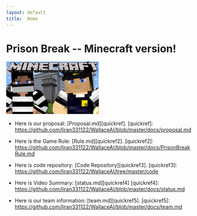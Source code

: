 ```yaml
---
layout: default
title:  Home
---
```

# Prison Break -- Minecraft version!
 
<img src="img/maxresdefault.jpg" width="50%">
  

 - Here is our proposal: [Proposal.md][quickref].
  [quickref]: https://github.com/liran331122/WallaceAI/blob/master/docs/proposal.md

 - Here is the Game Rule: [Rule.md][quickref2].
  [quickref2]: https://github.com/liran331122/WallaceAI/blob/master/docs/PrisonBreakRule.md
  
 - Here is code repository: [Code Repository][quickref3].
 [quickref3]: https://github.com/liran331122/WallaceAI/tree/master/code
 
 - Here is Video Summary: [status.md][quickref4]
 [quickref4]: https://github.com/liran331122/WallaceAI/blob/master/docs/status.md
 
 - Here is our team information: [team.md][quickref5].
 [quickref5]: https://github.com/liran331122/WallaceAI/blob/master/docs/team.md
